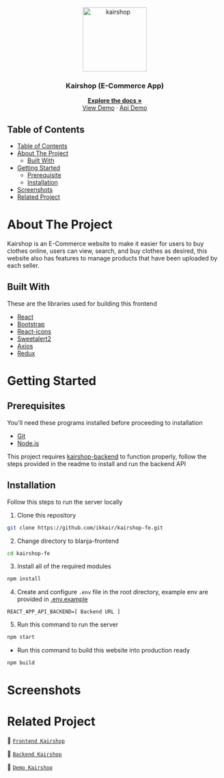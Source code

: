 <br />
<p align="center">
  <div align="center">
    <img height="150" src="./docs/readme/logo.svg" alt="kairshop" border="0"/>
  </div>
  <h3 align="center">Kairshop (E-Commerce App)</h3>
  <p align="center">
    <a href="https://github.com/ikkair/kairshop-fe"><strong>Explore the docs »</strong></a>
    <br />
    <a href="#">View Demo</a>
    ·
    <a href="#">Api Demo</a>
  </p>
</p>

## Table of Contents

- [Table of Contents](#table-of-contents)
- [About The Project](#about-the-project)
  - [Built With](#built-with)
- [Getting Started](#getting-started)
  - [Prerequisite](#prerequisites)
  - [Installation](#installation)
- [Screenshots](#screenshots)
- [Related Project](#related-project)

# About The Project

Kairshop is an E-Commerce website to make it easier for users to buy clothes online, users can view, search, and buy clothes as desired, this website also has features to manage products that have been uploaded by each seller.

## Built With

These are the libraries used for building this frontend

- [React](https://reactjs.org/)
- [Bootstrap](https://getbootstrap.com/)
- [React-icons](https://react-icons.github.io/react-icons/)
- [Sweetalert2](https://sweetalert2.github.io)
- [Axios](https://axios-http.com)
- [Redux](https://redux.js.org)

# Getting Started

## Prerequisites

You'll need these programs installed before proceeding to installation

- [Git](https://git-scm.com/downloads)
- [Node.js](https://nodejs.org/en/download)

This project requires [kairshop-backend](https://github.com/ikkair/kairshop) to function properly, follow the steps provided in the readme to install and run the backend API

## Installation

Follow this steps to run the server locally

1. Clone this repository

```sh
git clone https://github.com/ikkair/kairshop-fe.git
```

2. Change directory to blanja-frontend

```sh
cd kairshop-fe
```

3. Install all of the required modules

```sh
npm install
```

4. Create and configure `.env` file in the root directory, example env are provided in [.env.example](./.env.example)

```env
REACT_APP_API_BACKEND=[ Backend URL ]
```

5. Run this command to run the server

```sh
npm start
```

- Run this command to build this website into production ready

```sh
npm build
```

# Screenshots

<!-- <table>
 <tr>
    <td><img width="350px" src="./docs/readme/landing-page.png" border="0" alt="Landing Page" /></td>
    <td> <img width="350px" src="./docs/readme/product-detail.png" border="0"  alt="Product Detail" /></td>
  </tr>
   <tr>
    <td>Landing Page</td>
    <td>Product Detail</td>
  </tr>
   <tr>
    <td><img width="350px" src="./docs/readme/login.png" border="0" alt="Login" /></td>
    <td><img width="350px" src="./docs/readme/register.png" border="0" alt="Register" /> </td>
  </tr>
   <tr>
    <td>Login</td>
    <td>Register</td>
  </tr>
  <tr>
    <td><img width="350px" src="./docs/readme/seller-profile.png" border="0" alt="Seller Profile" /> </td>
     <td><img width="350px" src="./docs/readme/my-product.png" border="0" alt="My Product" /></td>
  </tr>
   <tr>
    <td>Seller Profile</td>
     <td>My Product</td>
  </tr>
</table> -->

# Related Project

:rocket: [`Frontend Kairshop`](https://github.com/ikkair/kairshop-fe)

:rocket: [`Backend Kairshop`](https://github.com/ikkair/kairshop)

:rocket: [`Demo Kairshop`](#)
